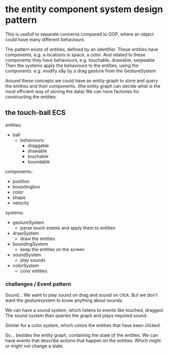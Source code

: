 <!-- Maybe nice idea for the future, lets keep it simple for now. -->

# the entity component system design pattern

This is usefull to separate concerns compared to OOP, where an object could have many different behaviours.

The pattern exists of entities, defined by an identifier.
These entities have components, e.g. a locations in space, a color. 
And related to these components they have behaviours, e.g. touchable, drawable, swipeable
Then the systems apply the behaviours to the entities, using the components. e.g. modify x&y by a drag gesture from the GestureSystem

Around these concepts we could have an entity-graph to store and query the entities and their components. (the entity graph can decide what is the most efficient way of storing the data)
We can have factories for constructing the entities.


## the touch-ball ECS

entities: 
- ball
  - behaviours:
    - draggable
    - drawable
    - touchable
    - boundable

components:
- position
- boundingbox
- color
- shape
- velocity

systems:
- gestureSystem
  - parse touch events and apply them to entities
- drawSystem
  - draw the entities
- boundingSystem
  - keep the entities on the screen
- soundSystem
  - play sounds
- colorSystem
  - color entities

### challanges / Event pattern

Sound... We want to play sound on drag and sound on click. But we don't want the gesturesystem to know anything about sounds.

We can have a sound system, which listens to events like touched, dragged.
The sound system than queries the graph and plays required sound.

Similar for a color system, which colors the entities that have been clicked.

So... besides the entity graph, containing the state of the entities. We can have events that describe actions that happen on the entities. Which might or might not change a state.



